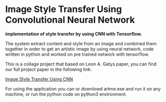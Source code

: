 # Image Style Transfer Using Convolutional Neural Network
**implementation of style transfer by using CNN with Tensorflow.**

The system extract content and style from an image and combined them together in order to get an artistic image by using neural network, code written in python and worked on pre trained network with tensorflow.

This is a collage project that based on  Leon A. Gatys paper, you can find our full project paper in the following link:

[Image Style Transfer Using CNN](https://drive.google.com/file/d/17Ll4F1XUl1VXOouRPJZ2c2GksUtDZ9wa/view?usp=sharing)

For using the application you can or downlowd artme.exe and run it on any machine, or run the python code on python3 environment.





